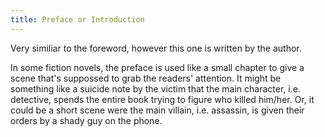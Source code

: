 ```yaml
---
title: Preface or Introduction
---
```

Very similiar to the foreword, however this one is written by the author.

In some fiction novels, the preface is used like a small chapter to give a scene that's suppossed to grab the readers' attention. It might be something like a suicide note by the victim that the main character, i.e. detective, spends the entire book trying to figure who killed him/her. Or, it could be a short scene were the main villain, i.e. assassin, is given their orders by a shady guy on the phone.
